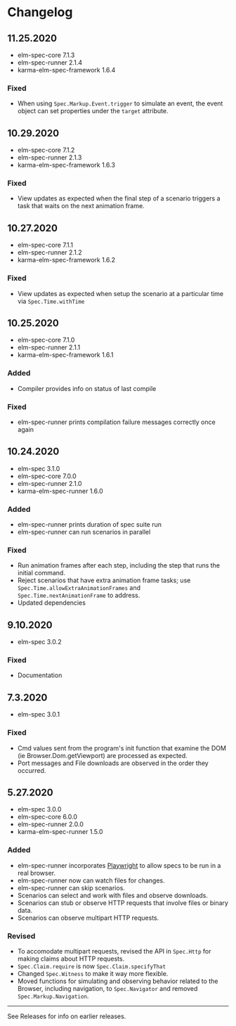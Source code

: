 # Changelog

## 11.25.2020
- elm-spec-core 7.1.3
- elm-spec-runner 2.1.4
- karma-elm-spec-framework 1.6.4

### Fixed
- When using `Spec.Markup.Event.trigger` to simulate an event, the event object can set properties
under the `target` attribute.


## 10.29.2020
- elm-spec-core 7.1.2
- elm-spec-runner 2.1.3
- karma-elm-spec-framework 1.6.3

### Fixed
- View updates as expected when the final step of a scenario triggers a task
that waits on the next animation frame.


## 10.27.2020
- elm-spec-core 7.1.1
- elm-spec-runner 2.1.2
- karma-elm-spec-framework 1.6.2

### Fixed
- View updates as expected when setup the scenario at a particular time via `Spec.Time.withTime`


## 10.25.2020
- elm-spec-core 7.1.0
- elm-spec-runner 2.1.1
- karma-elm-spec-framework 1.6.1

### Added
- Compiler provides info on status of last compile

### Fixed
- elm-spec-runner prints compilation failure messages correctly once again


## 10.24.2020
- elm-spec 3.1.0
- elm-spec-core 7.0.0
- elm-spec-runner 2.1.0
- karma-elm-spec-runner 1.6.0

### Added
- elm-spec-runner prints duration of spec suite run
- elm-spec-runner can run scenarios in parallel

### Fixed
- Run animation frames after each step, including the step that runs the initial command.
- Reject scenarios that have extra animation frame tasks; use `Spec.Time.allowExtraAnimationFrames` and
`Spec.Time.nextAnimationFrame` to address.
- Updated dependencies


## 9.10.2020
- elm-spec 3.0.2

### Fixed
- Documentation


## 7.3.2020
- elm-spec 3.0.1

### Fixed
- Cmd values sent from the program's init function that examine the DOM (ie Browser.Dom.getViewport)
are processed as expected.
- Port messages and File downloads are observed in the order they occurred.


## 5.27.2020
- elm-spec 3.0.0
- elm-spec-core 6.0.0
- elm-spec-runner 2.0.0
- karma-elm-spec-runner 1.5.0

### Added
- elm-spec-runner incorporates [Playwright](https://github.com/microsoft/playwright) to allow
specs to be run in a real browser.
- elm-spec-runner now can watch files for changes.
- elm-spec-runner can skip scenarios.
- Scenarios can select and work with files and observe downloads.
- Scenarios can stub or observe HTTP requests that involve files or binary data.
- Scenarios can observe multipart HTTP requests.

### Revised
- To accomodate multipart requests, revised the API in `Spec.Http` for making claims
about HTTP requests.
- `Spec.Claim.require` is now `Spec.Claim.specifyThat`
- Changed `Spec.Witness` to make it way more flexible.
- Moved functions for simulating and observing behavior related to the Browser,
including navigation, to `Spec.Navigator` and removed `Spec.Markup.Navigation`.

------

See Releases for info on earlier releases.
